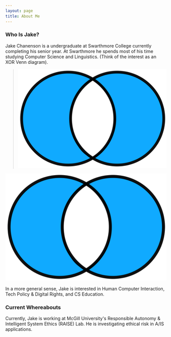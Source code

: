 ```yaml
---
layout: page
title: About Me
---
```


### Who Is Jake?

Jake Chanenson is a undergraduate at Swarthmore College currently completing his senior year. At Swarthmore he spends most of his time studying Computer Science and Linguistics. (Think of the interest as an XOR Venn diagram).

> ![picture of XOR diagram](/assets/img/Venn_xor.png) 

![picture of XOR diagram](/assets/img/Venn_xor.png) 

In a more general sense, Jake is interested in Human Computer Interaction, Tech Policy & Digital Rights, and CS Education.

### Current Whereabouts 

Currently, Jake is working at McGill University's Responsible Autonomy & Intelligent System Ethics (RAISE) Lab. He is investigating ethical risk in A/IS applications.  